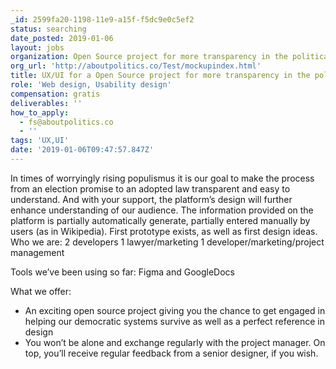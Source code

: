 ```yaml
---
_id: 2599fa20-1198-11e9-a15f-f5dc9e0c5ef2
status: searching
date_posted: 2019-01-06
layout: jobs
organization: Open Source project for more transparency in the political process
org_url: 'http://aboutpolitics.co/Test/mockupindex.html'
title: UX/UI for a Open Source project for more transparency in the political process
role: 'Web design, Usability design'
compensation: gratis
deliverables: ''
how_to_apply:
  - fs@aboutpolitics.co
  - ''
tags: 'UX,UI'
date: '2019-01-06T09:47:57.847Z'
---
```

In times of worryingly rising populismus it is our goal to make the process from an election promise to an adopted law transparent and easy to understand. And with your support, the platform’s design will further enhance understanding of our audience. 
The information provided on the platform is partially automatically generate, partially entered manually by users (as in Wikipedia).
First prototype exists, as well as first design ideas.
Who we are:
2 developers
1 lawyer/marketing
1 developer/marketing/project management

Tools we’ve been using so far:
Figma and GoogleDocs

What we offer:
- An exciting open source project giving you the chance to get engaged in helping our democratic systems survive as well as a perfect reference in design
- You won’t be alone and exchange regularly with the project manager. On top, you’ll receive regular feedback from a senior designer, if you wish.
